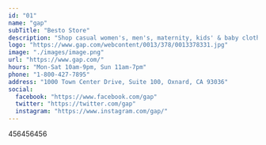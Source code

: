 ```yaml
---
id: "01"
name: "gap"
subTitle: "Besto Store"
description: "Shop casual women's, men's, maternity, kids' & baby clothes at Gap. Our style is clean and confident, comfortable and accessible, classic and modern."
logo: "https://www.gap.com/webcontent/0013/378/0013378331.jpg"
image: "./images/image.png"
url: "https://www.gap.com/"
hours: "Mon-Sat 10am-9pm, Sun 11am-7pm"
phone: "1-800-427-7895"
address: "1000 Town Center Drive, Suite 100, Oxnard, CA 93036"
social:
  facebook: "https://www.facebook.com/gap"
  twitter: "https://twitter.com/gap"
  instagram: "https://www.instagram.com/gap/"
---
```


456456456

